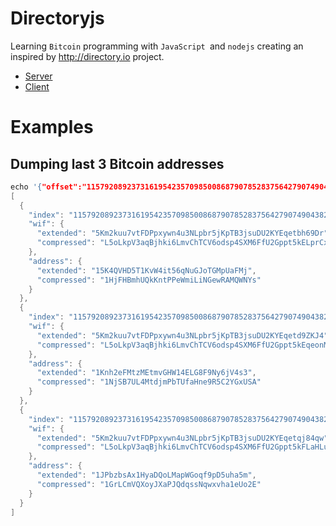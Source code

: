 # Directoryjs

Learning `Bitcoin` programming with `JavaScript `and `nodejs` creating an inspired by http://directory.io project.

* [Server](server/README.md)
* [Client](client/README.md)

# Examples

## Dumping last 3 Bitcoin addresses

```c
echo '{"offset":"115792089237316195423570985008687907852837564279074904382605163141518161494334", "delta": 3}' | node server/cmd-dump-keys.js | jq
[
  {
    "index": "115792089237316195423570985008687907852837564279074904382605163141518161494334",
    "wif": {
      "extended": "5Km2kuu7vtFDPpxywn4u3NLpbr5jKpTB3jsuDU2KYEqetbh69Dr",
      "compressed": "L5oLkpV3aqBjhki6LmvChTCV6odsp4SXM6FfU2Gppt5kELprCx3Q"
    },
    "address": {
      "extended": "15K4QVHD5T1KvW4it56qNuGJoTGMpUaFMj",
      "compressed": "1HjFHBmhUQkKntPPeWmiLiNGewRAMQWNYs"
    }
  },
  {
    "index": "115792089237316195423570985008687907852837564279074904382605163141518161494335",
    "wif": {
      "extended": "5Km2kuu7vtFDPpxywn4u3NLpbr5jKpTB3jsuDU2KYEqetd9ZKJ4",
      "compressed": "L5oLkpV3aqBjhki6LmvChTCV6odsp4SXM6FfU2Gppt5kEqeonMfk"
    },
    "address": {
      "extended": "1Knh2eFMtzMEtmvGHW14ELG8F9Ny6jV4s3",
      "compressed": "1NjSB7UL4MtdjmPbTUfaHne9R5C2YGxUSA"
    }
  },
  {
    "index": "115792089237316195423570985008687907852837564279074904382605163141518161494336",
    "wif": {
      "extended": "5Km2kuu7vtFDPpxywn4u3NLpbr5jKpTB3jsuDU2KYEqetqj84qw",
      "compressed": "L5oLkpV3aqBjhki6LmvChTCV6odsp4SXM6FfU2Gppt5kFLaHLuZ9"
    },
    "address": {
      "extended": "1JPbzbsAx1HyaDQoLMapWGoqf9pD5uha5m",
      "compressed": "1GrLCmVQXoyJXaPJQdqssNqwxvha1eUo2E"
    }
  }
]

```
